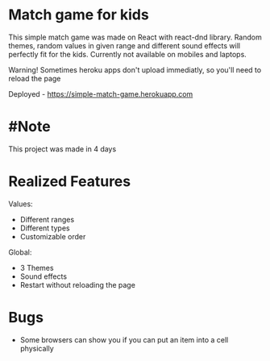 # Match game for kids

This simple match game was made on React with react-dnd library. Random themes, random values in given range and different sound effects will perfectly fit for the kids. Currently not available on mobiles and laptops. 

Warning! Sometimes heroku apps don't upload immediatly, so you'll need to reload the page

Deployed - https://simple-match-game.herokuapp.com


# #Note

This project was made in 4 days

# Realized Features

Values:

  - Different ranges
  - Different types
  - Customizable order
	
Global:

  - 3 Themes
  - Sound effects
  - Restart without reloading the page

# Bugs

  - Some browsers can show you if you can put an item into a cell physically

